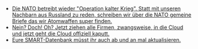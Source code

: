* [Die NATO betreibt wieder "Operation kalter Krieg". Statt mit unseren Nachbarn aus Russland zu reden, schreiben wir über die NATO gemeine Briefe das wir Atomwaffen super finden.](https://tuxproject.de/blog/2021/10/si-vis-pacem-para-bellum-18/)
* [Nein? Doch! Oh? Jetzt ziehen alle Firmen, zwangsweise, in die Cloud und jetzt geht die Cloud offiziell kaputt.](https://www.borncity.com/blog/2021/10/24/angriffe-auf-die-software-lieferketten-in-der-cloud-verschrfen-bedrohungslage-fr-unternehmen/)
* [Eure SMART-Datenbank müsst ihr auch ab und an mal aktualisieren.](https://utcc.utoronto.ca/~cks/space/blog/linux/SMARTUpdateDriveDatabase)

